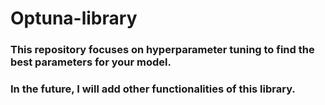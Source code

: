# Optuna-library

### This repository focuses on hyperparameter tuning to find the best parameters for your model.
### In the future, I will add other functionalities of this library.
